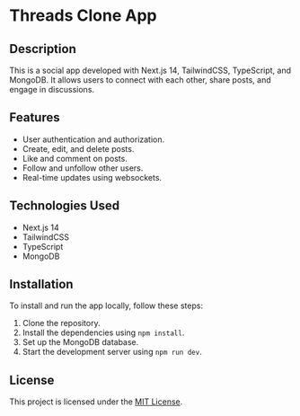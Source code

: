 # Threads Clone App

## Description

This is a social app developed with Next.js 14, TailwindCSS, TypeScript, and MongoDB. It allows users to connect with each other, share posts, and engage in discussions.

## Features

- User authentication and authorization.
- Create, edit, and delete posts.
- Like and comment on posts.
- Follow and unfollow other users.
- Real-time updates using websockets.

## Technologies Used

- Next.js 14
- TailwindCSS
- TypeScript
- MongoDB

## Installation

To install and run the app locally, follow these steps:

1. Clone the repository.
2. Install the dependencies using `npm install`.
3. Set up the MongoDB database.
4. Start the development server using `npm run dev`.

## License

This project is licensed under the [MIT License](LICENSE.txt).
